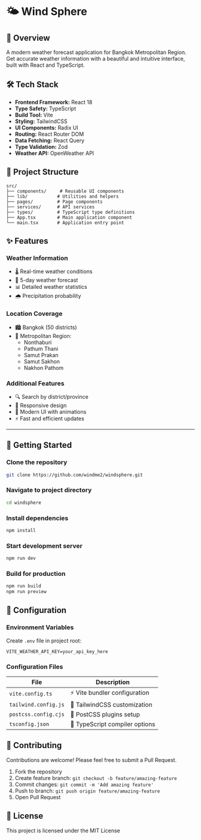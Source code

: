 # 🌤️ Wind Sphere

## 📖 Overview
A modern weather forecast application for Bangkok Metropolitan Region. Get accurate weather information with a beautiful and intuitive interface, built with React and TypeScript.

## 🛠️ Tech Stack

- **Frontend Framework:** React 18
- **Type Safety:** TypeScript
- **Build Tool:** Vite
- **Styling:** TailwindCSS
- **UI Components:** Radix UI
- **Routing:** React Router DOM
- **Data Fetching:** React Query
- **Type Validation:** Zod
- **Weather API:** OpenWeather API

## 📁 Project Structure
```
src/
├── components/     # Reusable UI components
├── lib/           # Utilities and helpers
├── pages/         # Page components
├── services/      # API services
├── types/         # TypeScript type definitions
├── App.tsx        # Main application component
└── main.tsx       # Application entry point
```

## ✨ Features

### Weather Information
- 🌡️ Real-time weather conditions
- 📅 5-day weather forecast
- 📊 Detailed weather statistics
- 🌧️ Precipitation probability

### Location Coverage
- 🏙️ Bangkok (50 districts)
- 🌆 Metropolitan Region:
  - Nonthaburi
  - Pathum Thani
  - Samut Prakan
  - Samut Sakhon
  - Nakhon Pathom

### Additional Features
- 🔍 Search by district/province
- 📱 Responsive design
- 🎨 Modern UI with animations
- ⚡ Fast and efficient updates

---

## 🚀 Getting Started

### Clone the repository
```bash
git clone https://github.com/windme2/windsphere.git
```

### Navigate to project directory
```bash
cd windsphere
```

### Install dependencies
```bash
npm install
```

### Start development server
```bash
npm run dev
```

### Build for production
```bash
npm run build
npm run preview
```

## 🔧 Configuration

### Environment Variables
Create `.env` file in project root:
```env
VITE_WEATHER_API_KEY=your_api_key_here
```

### Configuration Files
| File | Description |
|------|-------------|
| `vite.config.ts` | ⚡ Vite bundler configuration |
| `tailwind.config.js` | 🎨 TailwindCSS customization |
| `postcss.config.cjs` | 🎯 PostCSS plugins setup |
| `tsconfig.json` | 📘 TypeScript compiler options |

## 🤝 Contributing
Contributions are welcome! Please feel free to submit a Pull Request.

1. Fork the repository
2. Create feature branch: `git checkout -b feature/amazing-feature`
3. Commit changes: `git commit -m 'Add amazing feature'`
4. Push to branch: `git push origin feature/amazing-feature`
5. Open Pull Request

## 📝 License
This project is licensed under the MIT License
